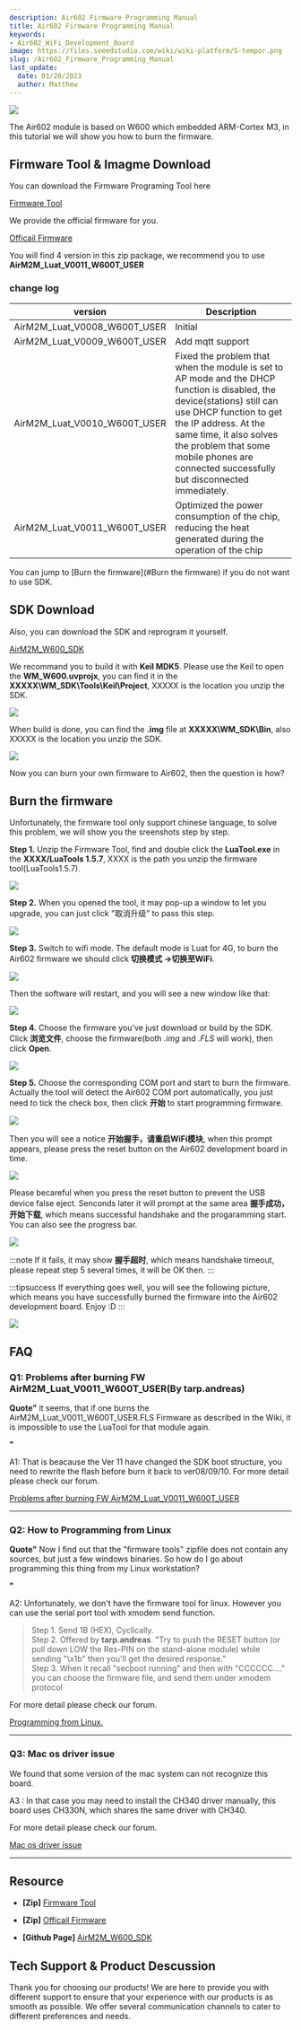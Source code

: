 ```yaml
---
description: Air602 Firmware Programming Manual
title: Air602 Firmware Programming Manual
keywords:
- Air602_WiFi_Development_Board
image: https://files.seeedstudio.com/wiki/wiki-platform/S-tempor.png
slug: /Air602_Firmware_Programming_Manual
last_update:
  date: 01/20/2023
  author: Matthew
---
```



![](https://files.seeedstudio.com/wiki/Air602_WiFi_Module/img/main.jpg)

The Air602 module is based on W600 which embedded ARM-Cortex M3, in this tutorial we will show you how to burn the firmware.

## Firmware Tool & Imagme Download

You can download the Firmware Programing Tool here

[Firmware Tool](https://v2.fangcloud.com/share/f348cba5a0e3899fd97c57b9f2)

We provide the official firmware for you.

[Officail Firmware](https://files.seeedstudio.com/wiki/Air602_WiFi_Module/res/Air602_img.zip)

You will find 4 version in this zip package, we recommend you to use **AirM2M_Luat_V0011_W600T_USER**

### change log

|version|Description|
|--|--|
|AirM2M_Luat_V0008_W600T_USER|Initial|
|AirM2M_Luat_V0009_W600T_USER|Add mqtt support|
|AirM2M_Luat_V0010_W600T_USER|Fixed the problem that when the module is set to AP mode and the DHCP function is disabled, the device(stations) still can use DHCP function to get the IP address. At the same time, it also solves the problem that some mobile phones are connected successfully but disconnected immediately.|
|AirM2M_Luat_V0011_W600T_USER|Optimized the power consumption of the chip, reducing the heat generated during the operation of the chip|

You can jump to [Burn the firmware](#Burn the firmware) if you do not want to use SDK.

## SDK Download

Also, you can download the SDK and reprogram it yourself.

[AirM2M_W600_SDK](https://github.com/openLuat/Luat_WiFi_WM_W600)

We recommand you to build it with **Keil MDK5**. Please use the Keil to open the **WM_W600.uvprojx**, you can find it in the **XXXXX\WM_SDK\Tools\Keil\Project**, XXXXX is the location you unzip the SDK.

![](https://files.seeedstudio.com/wiki/Air602_WiFi_Module/img/KEIL_path.jpg)

When build is done, you can find the **.img** file at **XXXXX\WM_SDK\Bin**, also XXXXX is the location you unzip the SDK.

![](https://files.seeedstudio.com/wiki/Air602_WiFi_Module/img/KEIL_path_1.jpg)

Now you can burn your own firmware to Air602, then the question is how?

## Burn the firmware

Unfortunately, the firmware tool only support chinese language, to solve this problem, we will show you the sreenshots step by step.

**Step 1.** Unzip the Firmware Tool, find and double click the **LuaTool.exe** in the **XXXX/LuaTools 1.5.7**, XXXX is the path you unzip the firmware tool(LuaTools1.5.7).

![](https://files.seeedstudio.com/wiki/Air602_WiFi_Module/img/Luat_path_1.jpg)

**Step 2.** When you opened the tool, it may pop-up a window to let you upgrade, you can just click "取消升级" to pass this step.

![](https://files.seeedstudio.com/wiki/Air602_WiFi_Module/img/Tool_1.jpg)

**Step 3.** Switch to wifi mode. The default mode is Luat for 4G, to burn the Air602 firmware we should click **切换模式 ->切换至WiFi**.

![](https://files.seeedstudio.com/wiki/Air602_WiFi_Module/img/Tool_2.jpg)

Then the software will restart, and you will see a new window like that:

![](https://files.seeedstudio.com/wiki/Air602_WiFi_Module/img/Tool_3.jpg)

**Step 4.** Choose the firmware you've just download or build by the SDK. Click **浏览文件**, choose the firmware(both *.img* and *.FLS* will work), then click **Open**.

![](https://files.seeedstudio.com/wiki/Air602_WiFi_Module/img/Tool_4.jpg)

**Step 5.** Choose the corresponding COM port and start to burn the firmware. Actually the tool will detect the Air602 COM port automatically, you just need to tick the check box, then click **开始** to start programming firmware.

![](https://files.seeedstudio.com/wiki/Air602_WiFi_Module/img/Tool_5.jpg)

Then you will see a notice **开始握手，请重启WiFi模块**, when this prompt appears, please press the reset button on the Air602 development board in time.

![](https://files.seeedstudio.com/wiki/Air602_WiFi_Module/img/Tool_6.jpg)

Please becareful when you press the reset button to prevent the USB device false eject. Senconds later it will prompt at the same area **握手成功，开始下载**, which means successful handshake and the progaramming start. You can also see the progress bar.

![](https://files.seeedstudio.com/wiki/Air602_WiFi_Module/img/Tool_7.jpg)

:::note
If it fails, it may show **握手超时**, which means handshake timeout, please repeat step 5 several times, it will be OK then.
:::

:::tipsuccess
If everything goes well, you will see the following picture, which means you have successfully burned the firmware into the Air602 development board. Enjoy :D
:::

![](https://files.seeedstudio.com/wiki/Air602_WiFi_Module/img/Tool_8.jpg)

## FAQ

### Q1: Problems after burning FW AirM2M_Luat_V0011_W600T_USER(By tarp.andreas)

**Quote"**
it seems, that if one burns the AirM2M_Luat_V0011_W600T_USER.FLS Firmware as described in the Wiki, it is impossible to use the LuaTool
for that module again.

**"**

A1: That is beacause the Ver 11 have changed the SDK boot structure, you need to rewrite the flash before burn it back to ver08/09/10. For more detail please check
our forum.

[Problems after burning FW AirM2M_Luat_V0011_W600T_USER](https://forum.seeedstudio.com/viewtopic.php?f=106&t=8498&p=28790#p28790)

___

### Q2: How to Programming from Linux

**Quote"**
Now I find out that the "firmware tools" zipfile does not contain any sources, but just a few windows binaries. So how do I go about programming this thing from my Linux workstation?

**"**

A2: Unfortunately, we don't have the firmware tool for linux. However you can use the serial port tool with xmodem send function.

>Step 1. Send 1B (HEX), Cyclically.  
>Step 2. Offered by **tarp.andreas**. "Try to push the RESET button (or pull down LOW the Res-PIN on the stand-alone module) while sending "\x1b" then you'll get the desired response."  
>Step 3. When it recall "secboot running" and then with "CCCCCC...." you can choose the firmware file, and send them under xmodem protocol

For more detail please check our forum.  

[Programming from Linux.](https://forum.seeedstudio.com/viewtopic.php?f=106&t=8393&sid=acb3a9a37671cf031800ea6073adb854)

___

### Q3: Mac os driver issue

We found that some version of the mac system can not recognize this board.

A3 : In that case you may need to install the CH340 driver manually, this board uses CH330N, which shares the same driver with CH340.

For more detail please check our forum.  

[Mac os driver issue](https://forum.seeedstudio.com/viewtopic.php?f=106&t=8299&sid=acb3a9a37671cf031800ea6073adb854)

___

## Resource

- **[Zip]** [Firmware Tool](https://v2.fangcloud.com/share/f348cba5a0e3899fd97c57b9f2)

- **[Zip]** [Officail Firmware](https://files.seeedstudio.com/wiki/Air602_WiFi_Module/res/Air602_img.zip)

- **[Github Page]** [AirM2M_W600_SDK](https://github.com/openLuat/Luat_WiFi_WM_W600)

## Tech Support & Product Descussion

Thank you for choosing our products! We are here to provide you with different support to ensure that your experience with our products is as smooth as possible. We offer several communication channels to cater to different preferences and needs.

<div class="button_tech_support_container">
<a href="https://forum.seeedstudio.com/" class="button_forum"></a> 
<a href="https://www.seeedstudio.com/contacts" class="button_email"></a>
</div>

<div class="button_tech_support_container">
<a href="https://discord.gg/eWkprNDMU7" class="button_discord"></a> 
<a href="https://github.com/Seeed-Studio/wiki-documents/discussions/69" class="button_discussion"></a>
</div>
